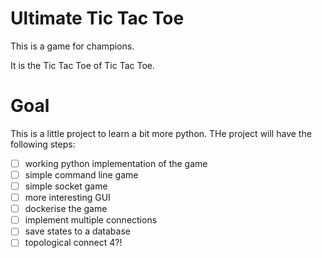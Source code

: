 # Ultimate Tic Tac Toe

This is a game for champions.

It is the Tic Tac Toe of Tic Tac Toe.

# Goal

This is a little project to learn a bit more python. THe project will have the
following steps:

- [ ] working python implementation of the game
- [ ] simple command line game
- [ ] simple socket game
- [ ] more interesting GUI
- [ ] dockerise the game
- [ ] implement multiple connections
- [ ] save states to a database
- [ ] topological connect 4?!